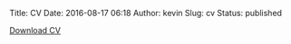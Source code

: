 Title: CV
Date: 2016-08-17 06:18
Author: kevin
Slug: cv
Status: published

<a class="button is-medium" href="../pdfs/Dublin_CV.pdf">Download CV</a>
